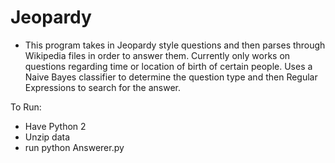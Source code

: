 # Jeopardy
- This program takes in Jeopardy style questions and then parses through Wikipedia files in order to answer them.  Currently only works on questions regarding time or location of birth of certain people.  Uses a Naive Bayes classifier to determine the question type and then Regular Expressions to search for the answer.

To Run:
- Have Python 2
- Unzip data
- run python Answerer.py
